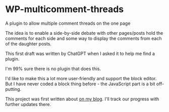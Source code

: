 # WP-multicomment-threads
A plugin to allow multiple comment threads on the one page

The idea is to enable a side-by-side debate with other pages/posts hold the comments 
for each side and some way to display the comments from each of the daughter posts.

This first draft was written by ChatGPT when I asked it to help me find a plugin.

I'm 99% sure there is no plugin that does this.

I'd like to make this a lot more user-friendly and support the block editor. But
I have never coded a block thing before - the JavaScript part is a bit off-putting.

This project was first written about [on my blog](https://lordmatt.co.uk/technology/coding-and-development/code-review-with-me-wp-multicomment-threads/). I'll track our progress with further updates there.
